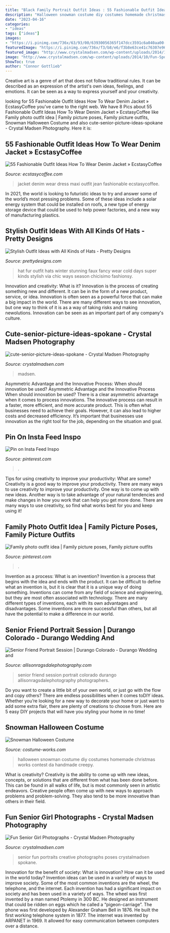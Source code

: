 ```yaml
---
title: "Black Family Portrait Outfit Ideas : 55 Fashionable Outfit Ideas How To Wear Denim Jacket » Ecstasycoffee"
description: "Halloween snowman costume diy costumes homemade christmas works contest da handmade creepy"
date: "2023-04-16"
categories:
- "ideas"
tags: ["ideas"]
images:
- "https://i.pinimg.com/736x/63/93/00/63930056365f147dcc3591c6a040aa00--black-girl-magic-black-women.jpg"
featuredImage: "https://i.pinimg.com/736x/f3/b8/e6/f3b8e63ce41c76307e965256ea958c11--family-photo-outfits-family-photos.jpg"
featured_image: "http://www.crystalmadsen.com/wp-content/uploads/2014/10/Fun-Spokane-Senior-Girl-Photos-013.jpg"
image: "http://www.crystalmadsen.com/wp-content/uploads/2014/10/Fun-Spokane-Senior-Girl-Photos-013.jpg"
ShowToc: true
author: "Connor Gottlieb"
---
```



Creative art is a genre of art that does not follow traditional rules. It can be described as an expression of the artist's own ideas, feelings, and emotions. It can be seen as a way to express yourself and your creativity.

	

		
looking for 55 Fashionable Outfit Ideas How To Wear Denim Jacket » EcstasyCoffee you've came to the right web. We have 8 Pics about 55 Fashionable Outfit Ideas How To Wear Denim Jacket » EcstasyCoffee like Family photo outfit idea | Family picture poses, Family picture outfits, Snowman Halloween Costume and also cute-senior-picture-ideas-spokane - Crystal Madsen Photography. Here it is:
		
    
## 55 Fashionable Outfit Ideas How To Wear Denim Jacket » EcstasyCoffee

<img loading=lazy src="https://i1.wp.com/www.ecstasycoffee.com/wp-content/uploads/2016/10/Blue-and-white-maxi-dress-jean-jacket.jpg?resize=359%2C875" onerror="this.onerror=null;this.src='https://tse1.mm.bing.net/th?id=OIP.Vs4aPOrpTBCxNwKs4AxjgAHaSD&amp;pid=15.1';" alt="55 Fashionable Outfit Ideas How To Wear Denim Jacket » EcstasyCoffee">

_Source: ecstasycoffee.com_

>jacket denim wear dress maxi outfit jean fashionable ecstasycoffee. 

	

In 2021, the world is looking to futuristic ideas to try and answer some of the world’s most pressing problems. Some of these ideas include a solar energy system that could be installed on roofs, a new type of energy storage device that could be used to help power factories, and a new way of manufacturing plastics.

    
## Stylish Outfit Ideas With All Kinds Of Hats - Pretty Designs

<img loading=lazy src="http://www.prettydesigns.com/wp-content/uploads/2014/10/Stunning-Fur-Hat-Outfit.jpg" onerror="this.onerror=null;this.src='https://tse2.mm.bing.net/th?id=OIP.015Rl2ohEv8XTk_dp0AFFAHaLI&amp;pid=15.1';" alt="Stylish Outfit Ideas with All Kinds of Hats - Pretty Designs">

_Source: prettydesigns.com_

>hat fur outfit hats winter stunning faux fancy wear cold days super kinds stylish via chic ways season chicisimo fashionsy. 

	

Innovation and creativity: What is it?
Innovation is the process of creating something new and different. It can be in the form of a new product, service, or idea. Innovation is often seen as a powerful force that can make a big impact in the world. There are many different ways to see innovation, but one way to think of it is as a way of taking risks and making newolutions. Innovation can be seen as an important part of any company's culture.

    
## Cute-senior-picture-ideas-spokane - Crystal Madsen Photography

<img loading=lazy src="http://www.crystalmadsen.com/wp-content/uploads/2017/06/cute-senior-picture-ideas-spokane.jpg" onerror="this.onerror=null;this.src='https://tse4.mm.bing.net/th?id=OIP.nr-tzkOmFDx8siTv8Y3wlwHaLH&amp;pid=15.1';" alt="cute-senior-picture-ideas-spokane - Crystal Madsen Photography">

_Source: crystalmadsen.com_

>madsen. 

	

Asymmetric Advantage and the Innovative Process: When should innovation be used?
Asymmetric Advantage and the Innovative Process
When should innovation be used? There is a clear asymmetric advantage when it comes to process innovations. The innovative process can result in a faster, more efficient, and more accurate product. This is often what businesses need to achieve their goals. However, it can also lead to higher costs and decreased efficiency. It’s important that businesses use innovation as the right tool for the job, depending on the situation and goal.

    
## Pin On Insta Feed Inspo

<img loading=lazy src="https://i.pinimg.com/736x/63/93/00/63930056365f147dcc3591c6a040aa00--black-girl-magic-black-women.jpg" onerror="this.onerror=null;this.src='https://tse3.mm.bing.net/th?id=OIP.W79KKc28NyvlBasOGwMQJwHaHa&amp;pid=15.1';" alt="Pin on Insta Feed Inspo">

_Source: pinterest.com_

>. 

	

Tips for using creativity to improve your productivity: What are some?
Creativity is a good way to improve your productivity. There are many ways to use creativity to improve your productivity. One way is to come up with new ideas. Another way is to take advantage of your natural tendencies and make changes in how you work that can help you get more done. There are many ways to use creativity, so find what works best for you and keep using it!

    
## Family Photo Outfit Idea | Family Picture Poses, Family Picture Outfits

<img loading=lazy src="https://i.pinimg.com/736x/f3/b8/e6/f3b8e63ce41c76307e965256ea958c11--family-photo-outfits-family-photos.jpg" onerror="this.onerror=null;this.src='https://tse2.mm.bing.net/th?id=OIP.SciaODr6NSSHUqRiSZhZUgHaK0&amp;pid=15.1';" alt="Family photo outfit idea | Family picture poses, Family picture outfits">

_Source: pinterest.com_

>. 

	

Invention as a process: What is an invention?
Invention is a process that begins with the idea and ends with the product. It can be difficult to define what an invention is, but it is clear that it is a unique way of doing something. Inventions can come from any field of science and engineering, but they are most often associated with technology. There are many different types of inventions, each with its own advantages and disadvantages. Some inventions are more successful than others, but all have the potential to make a difference in our world.

    
## Senior Friend Portrait Session | Durango Colorado - Durango Wedding And

<img loading=lazy src="https://allisonragsdalephotography.com/wp-content/uploads/2013/07/allisonragsdalephotography-5355.jpg" onerror="this.onerror=null;this.src='https://tse3.mm.bing.net/th?id=OIP.4eb-WnbQ1F1wM5j1Z746lwHaE7&amp;pid=15.1';" alt="Senior Friend Portrait Session | Durango Colorado - Durango Wedding and">

_Source: allisonragsdalephotography.com_

>senior friend session portrait colorado durango allisonragsdalephotography photographers. 

	

Do you want to create a little bit of your own world, or just go with the flow and copy others? There are endless possibilities when it comes toDIY ideas. Whether you’re looking for a new way to decorate your home or just want to add some extra flair, there are plenty of creations to choose from. Here are 5 easy DIY projects that will have you styling your home in no time!

    
## Snowman Halloween Costume

<img loading=lazy src="http://photos.costume-works.com/full/halloween-snowman-costume.jpg" onerror="this.onerror=null;this.src='https://tse2.mm.bing.net/th?id=OIP.2j6GSm_CCMzm121mdBpRRAHaLE&amp;pid=15.1';" alt="Snowman Halloween Costume">

_Source: costume-works.com_

>halloween snowman costume diy costumes homemade christmas works contest da handmade creepy. 

	

What is creativity?
Creativity is the ability to come up with new ideas, concepts, or solutions that are different from what has been done before. This can be found in all walks of life, but is most commonly seen in artistic endeavors. Creative people often come up with new ways to approach problems and problem-solving. They also tend to be more innovative than others in their field.

    
## Fun Senior Girl Photographs - Crystal Madsen Photography

<img loading=lazy src="http://www.crystalmadsen.com/wp-content/uploads/2014/10/Fun-Spokane-Senior-Girl-Photos-013.jpg" onerror="this.onerror=null;this.src='https://tse3.mm.bing.net/th?id=OIP.Y-UL3f9RSIDLE0lzUIDUGAHaLG&amp;pid=15.1';" alt="Fun Senior Girl Photographs - Crystal Madsen Photography">

_Source: crystalmadsen.com_

>senior fun portraits creative photographs poses crystalmadsen spokane. 

	

Innovation for the benefit of society: What is innovation? How can it be used in the world today?
Invention ideas can be used in a variety of ways to improve society. Some of the most common inventions are the wheel, the telephone, and the internet. Each invention has had a significant impact on society and has been used in a variety of ways. The wheel was first invented by a man named Ptolemy in 300 BC. He designed an instrument that could be ridden on eggs which he called a “pigeon-carriage”. The phone was first developed by Alexander Graham Bell in 1876. He built the first working telephone system in 1877. The internet was invented by ARPANET in 1969. It allowed for easy communication between computers over a distance.

